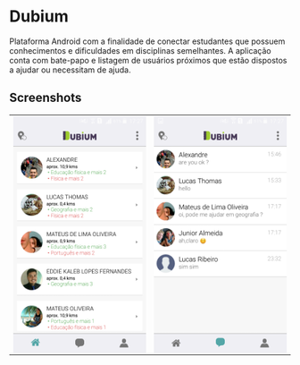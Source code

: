 # Dubium
Plataforma Android com a finalidade de conectar estudantes que possuem conhecimentos e dificuldades em disciplinas semelhantes. A aplicação conta com bate-papo e listagem de usuários próximos que estão dispostos a ajudar ou necessitam de ajuda.

## Screenshots
<table>
  <tr>
    <td>
      <img align="left" src="screenshots/home.png"> 
    </td>
    <td>
      <img align="right" src="screenshots/chats.png">
    </td>
  </tr>
 </table>
